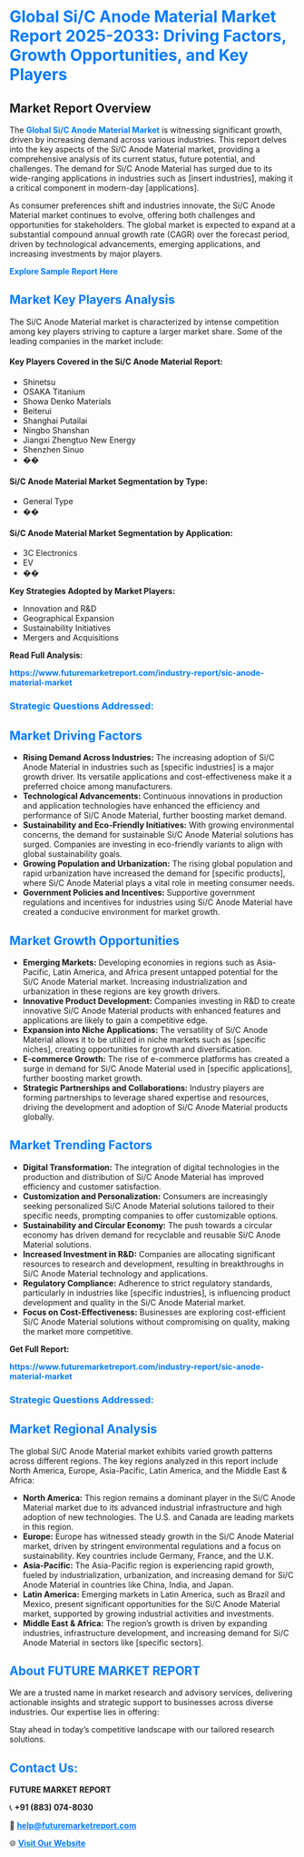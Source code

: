 <h1 style="color: #007BFF;">Global Si/C Anode Material Market Report 2025-2033: Driving Factors, Growth Opportunities, and Key Players</h1>

<section id="overview">
<h2>Market Report Overview</h2>
<p>The <a href="https://www.futuremarketreport.com/industry-report/sic-anode-material-market" style="color: #007BFF; text-decoration: none;"><strong>Global Si/C Anode Material Market</strong></a> is witnessing significant growth, driven by increasing demand across various industries. This report delves into the key aspects of the Si/C Anode Material market, providing a comprehensive analysis of its current status, future potential, and challenges. The demand for Si/C Anode Material has surged due to its wide-ranging applications in industries such as [insert industries], making it a critical component in modern-day [applications].</p>
<p>As consumer preferences shift and industries innovate, the Si/C Anode Material market continues to evolve, offering both challenges and opportunities for stakeholders. The global market is expected to expand at a substantial compound annual growth rate (CAGR) over the forecast period, driven by technological advancements, emerging applications, and increasing investments by major players.</p>
</section>

<section id="overview">
<p><a href="https://www.futuremarketreport.com/request-sample/reportId=118149" style="color: #007BFF; text-decoration: none;"><strong>Explore Sample Report Here</strong></a></p>
</section>

<section id="key-players">
<h2 style="color: #007BFF;">Market Key Players Analysis</h2>
<p>The Si/C Anode Material market is characterized by intense competition among key players striving to capture a larger market share. Some of the leading companies in the market include:</p>
<h4>Key Players Covered in the Si/C Anode Material Report:</h4>
<ul><li>Shinetsu</li><li>OSAKA Titanium</li><li>Showa Denko Materials</li><li>Beiterui</li><li>Shanghai Putailai</li><li>Ningbo Shanshan</li><li>Jiangxi Zhengtuo New Energy</li><li>Shenzhen Sinuo</li><li>��</li></ul>
<h4>Si/C Anode Material Market Segmentation by Type:</h4>
<ul><li>General Type</li><li>��</li></ul>

<h4>Si/C Anode Material Market Segmentation by Application:</h4>
<ul><li>3C Electronics</li><li>EV</li><li>��</li></ul>
<p><strong>Key Strategies Adopted by Market Players:</strong></p>
<ul>
<li>Innovation and R&D</li>
<li>Geographical Expansion</li>
<li>Sustainability Initiatives</li>
<li>Mergers and Acquisitions</li>
</ul>
</section>

<section>
<p><strong>Read Full Analysis: </strong></p><a href="https://www.futuremarketreport.com/industry-report/sic-anode-material-market" style="color: #007BFF; text-decoration: none;"><strong>https://www.futuremarketreport.com/industry-report/sic-anode-material-market</strong></a>
<h3 style="color: #007BFF;">Strategic Questions Addressed:</h3>
</section>

<section id="driving-factors">
<h2 style="color: #007BFF;">Market Driving Factors</h2>
<ul>
<li><strong>Rising Demand Across Industries:</strong> The increasing adoption of Si/C Anode Material in industries such as [specific industries] is a major growth driver. Its versatile applications and cost-effectiveness make it a preferred choice among manufacturers.</li>
<li><strong>Technological Advancements:</strong> Continuous innovations in production and application technologies have enhanced the efficiency and performance of Si/C Anode Material, further boosting market demand.</li>
<li><strong>Sustainability and Eco-Friendly Initiatives:</strong> With growing environmental concerns, the demand for sustainable Si/C Anode Material solutions has surged. Companies are investing in eco-friendly variants to align with global sustainability goals.</li>
<li><strong>Growing Population and Urbanization:</strong> The rising global population and rapid urbanization have increased the demand for [specific products], where Si/C Anode Material plays a vital role in meeting consumer needs.</li>
<li><strong>Government Policies and Incentives:</strong> Supportive government regulations and incentives for industries using Si/C Anode Material have created a conducive environment for market growth.</li>
</ul>
</section>

<section id="growth-opportunities">
<h2 style="color: #007BFF;">Market Growth Opportunities</h2>
<ul>
<li><strong>Emerging Markets:</strong> Developing economies in regions such as Asia-Pacific, Latin America, and Africa present untapped potential for the Si/C Anode Material market. Increasing industrialization and urbanization in these regions are key growth drivers.</li>
<li><strong>Innovative Product Development:</strong> Companies investing in R&D to create innovative Si/C Anode Material products with enhanced features and applications are likely to gain a competitive edge.</li>
<li><strong>Expansion into Niche Applications:</strong> The versatility of Si/C Anode Material allows it to be utilized in niche markets such as [specific niches], creating opportunities for growth and diversification.</li>
<li><strong>E-commerce Growth:</strong> The rise of e-commerce platforms has created a surge in demand for Si/C Anode Material used in [specific applications], further boosting market growth.</li>
<li><strong>Strategic Partnerships and Collaborations:</strong> Industry players are forming partnerships to leverage shared expertise and resources, driving the development and adoption of Si/C Anode Material products globally.</li>
</ul>
</section>

<section id="trending-factors">
<h2 style="color: #007BFF;">Market Trending Factors</h2>
<ul>
<li><strong>Digital Transformation:</strong> The integration of digital technologies in the production and distribution of Si/C Anode Material has improved efficiency and customer satisfaction.</li>
<li><strong>Customization and Personalization:</strong> Consumers are increasingly seeking personalized Si/C Anode Material solutions tailored to their specific needs, prompting companies to offer customizable options.</li>
<li><strong>Sustainability and Circular Economy:</strong> The push towards a circular economy has driven demand for recyclable and reusable Si/C Anode Material solutions.</li>
<li><strong>Increased Investment in R&D:</strong> Companies are allocating significant resources to research and development, resulting in breakthroughs in Si/C Anode Material technology and applications.</li>
<li><strong>Regulatory Compliance:</strong> Adherence to strict regulatory standards, particularly in industries like [specific industries], is influencing product development and quality in the Si/C Anode Material market.</li>
<li><strong>Focus on Cost-Effectiveness:</strong> Businesses are exploring cost-efficient Si/C Anode Material solutions without compromising on quality, making the market more competitive.</li>
</ul>
</section>

<section>
<p><strong>Get Full Report: </strong></p><a href="https://www.futuremarketreport.com/industry-report/sic-anode-material-market" style="color: #007BFF; text-decoration: none;"><strong>https://www.futuremarketreport.com/industry-report/sic-anode-material-market</strong></a>
<h3 style="color: #007BFF;">Strategic Questions Addressed:</h3>
</section>


<section id="regional-analysis">
<h2 style="color: #007BFF;">Market Regional Analysis</h2>
<p>The global Si/C Anode Material market exhibits varied growth patterns across different regions. The key regions analyzed in this report include North America, Europe, Asia-Pacific, Latin America, and the Middle East & Africa:</p>
<ul>
<li><strong>North America:</strong> This region remains a dominant player in the Si/C Anode Material market due to its advanced industrial infrastructure and high adoption of new technologies. The U.S. and Canada are leading markets in this region.</li>
<li><strong>Europe:</strong> Europe has witnessed steady growth in the Si/C Anode Material market, driven by stringent environmental regulations and a focus on sustainability. Key countries include Germany, France, and the U.K.</li>
<li><strong>Asia-Pacific:</strong> The Asia-Pacific region is experiencing rapid growth, fueled by industrialization, urbanization, and increasing demand for Si/C Anode Material in countries like China, India, and Japan.</li>
<li><strong>Latin America:</strong> Emerging markets in Latin America, such as Brazil and Mexico, present significant opportunities for the Si/C Anode Material market, supported by growing industrial activities and investments.</li>
<li><strong>Middle East & Africa:</strong> The region’s growth is driven by expanding industries, infrastructure development, and increasing demand for Si/C Anode Material in sectors like [specific sectors].</li>
</ul>
</section>

<footer>
<h2 style="color: #007BFF;">About FUTURE MARKET REPORT</h2>
<p>We are a trusted name in market research and advisory services, delivering actionable insights and strategic support to businesses across diverse industries. Our expertise lies in offering:</p>

<p>Stay ahead in today’s competitive landscape with our tailored research solutions.</p>

<h2 style="color: #007BFF;">Contact Us:</h2>
<p><strong>FUTURE MARKET REPORT</strong></p>
<p>📞 <strong>+91 (883) 074-8030</strong></p>
<p>📧 <strong><a href="mailto:help@futuremarketreport.com" style="color: #007BFF;">help@futuremarketreport.com</a></strong></p>
<p>🌐 <strong><a href="https://www.futuremarketreport.com/" style="color: #007BFF;">Visit Our Website</a></strong></p>
</footer>
